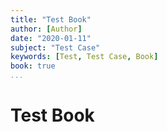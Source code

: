 ```yaml
---
title: "Test Book"
author: [Author]
date: "2020-01-11"
subject: "Test Case"
keywords: [Test, Test Case, Book]
book: true
...
```


# Test Book